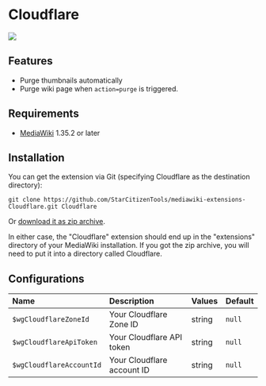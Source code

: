 # Cloudflare
![](https://github.com/StarCitizenTools/mediawiki-extensions-Cloudflare/workflows/MediaWiki%20CI/badge.svg)

## Features
* Purge thumbnails automatically
* Purge wiki page when `action=purge` is triggered.

## Requirements
* [MediaWiki](https://www.mediawiki.org) 1.35.2 or later

## Installation
You can get the extension via Git (specifying Cloudflare as the destination directory):

    git clone https://github.com/StarCitizenTools/mediawiki-extensions-Cloudflare.git Cloudflare

Or [download it as zip archive](https://github.com/StarCitizenTools/mediawiki-extensions-Cloudflare/archive/master.zip).

In either case, the "Cloudflare" extension should end up in the "extensions" directory 
of your MediaWiki installation. If you got the zip archive, you will need to put it 
into a directory called Cloudflare.

## Configurations
Name | Description | Values | Default
:--- | :--- | :--- | :---
`$wgCloudflareZoneId` | Your Cloudflare Zone ID | string | `null`
`$wgCloudflareApiToken` | Your Cloudflare API token | string | `null`
`$wgCloudflareAccountId` | Your Cloudflare account ID | string | `null`
